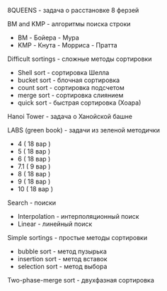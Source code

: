  8QUEENS - задача о расстановке 8 ферзей
 
 BM and KMP - алгоритмы поиска строки 
 * BM - Бойера - Мура
 * KMP - Кнута - Морриса - Пратта
 
 Difficult sortings - сложные методы сортировки
   * Shell sort - сортировка Шелла
   * bucket sort - блочная сортировка
   * count sort - сортировка подсчетом
   * merge sort - сортировка слиянием
   * quick sort - быстрая сортировка (Хоара)
   
 Hanoi Tower - задача о Ханойской башне
 
 LABS (green book) - задачи из зеленой методички
   * 4 ( 18 вар )
   * 5 ( 18 вар )
   * 6 ( 18 вар )
   * 7.1 ( 9 вар )
   * 8 ( 18 вар )
   * 9 ( 18 вар )
   * 10 ( 18 вар )
   
 Search  - поиски
   * Interpolation - интерполяционный поиск
   * Linear - линейный поиск
   
 Simple sortings - простые методы сортировки 
   * bubble sort - метод пузырька
   * insertion sort - метод вставок
   * selection sort - метод выбора
   
 Two-phase-merge sort - двухфазная сортировка
